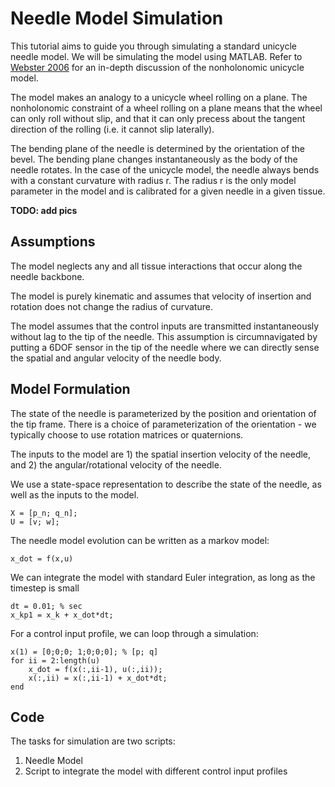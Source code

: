 # Needle Model Simulation

This tutorial aims to guide you through simulating a standard unicycle needle model. We will be simulating the model using MATLAB. Refer to [Webster 2006](http://research.vuse.vanderbilt.edu/MEDLab/sites/default/files/papers/WebsterJRR2006.pdf) for an in-depth discussion of the nonholonomic unicycle model.

The model makes an analogy to a unicycle wheel rolling on a plane. The nonholonomic constraint of a wheel rolling on a plane means that the wheel can only roll without slip, and that it can only precess about the tangent direction of the rolling (i.e. it cannot slip laterally).

The bending plane of the needle is determined by the orientation of the bevel. The bending plane changes instantaneously as the body of the needle rotates. In the case of the unicycle model, the needle always bends with a constant curvature with radius r. The radius r is the only model parameter in the model and is calibrated for a given needle in a given tissue.

**TODO: add pics**

## Assumptions

The model neglects any and all tissue interactions that occur along the needle backbone.

The model is purely kinematic and assumes that velocity of insertion and rotation does not change the radius of curvature.

The model assumes that the control inputs are transmitted instantaneously without lag to the tip of the needle. This assumption is circumnavigated by putting a 6DOF sensor in the tip of the needle where we can directly sense the spatial and angular velocity of the needle body.

## Model Formulation

The state of the needle is parameterized by the position and orientation of the tip frame. There is a choice of parameterization of the orientation - we typically choose to use rotation matrices or quaternions.

The inputs to the model are 1) the spatial insertion velocity of the needle, and 2) the angular/rotational velocity of the needle.

We use a state-space representation to describe the state of the needle, as well as the inputs to the model.

```
X = [p_n; q_n];
U = [v; w];
```

The needle model evolution can be written as a markov model:

```
x_dot = f(x,u)
```

We can integrate the model with standard Euler integration, as long as the timestep is small

```
dt = 0.01; % sec
x_kp1 = x_k + x_dot*dt;
```

For a control input profile, we can loop through a simulation:

```
x(1) = [0;0;0; 1;0;0;0]; % [p; q]
for ii = 2:length(u)
    x_dot = f(x(:,ii-1), u(:,ii));
    x(:,ii) = x(:,ii-1) + x_dot*dt;
end
```


## Code

The tasks for simulation are two scripts:
1. Needle Model
2. Script to integrate the model with different control input profiles
